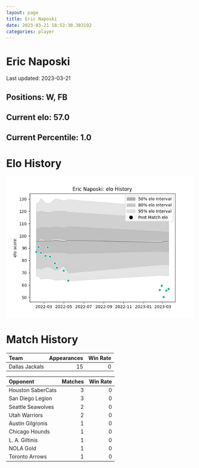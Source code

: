 ```yaml
---  
layout: page  
title: Eric Naposki  
date: 2023-03-21 18:53:30.303192  
categories: player  
---
```

# Eric Naposki


Last updated: 2023-03-21
## Positions: W, FB

## Current elo: 57.0

## Current Percentile: 1.0

# Elo History


![elo history](history_EricNaposki.png)
# Match History


| Team           |   Appearances |   Win Rate |
|:---------------|--------------:|-----------:|
| Dallas Jackals |            15 |          0 |

| Opponent          |   Matches |   Win Rate |
|:------------------|----------:|-----------:|
| Houston SaberCats |         3 |          0 |
| San Diego Legion  |         3 |          0 |
| Seattle Seawolves |         2 |          0 |
| Utah Warriors     |         2 |          0 |
| Austin Gilgronis  |         1 |          0 |
| Chicago Hounds    |         1 |          0 |
| L. A. Giltinis    |         1 |          0 |
| NOLA Gold         |         1 |          0 |
| Toronto Arrows    |         1 |          0 |